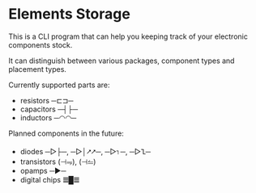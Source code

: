 # Elements Storage
This is a CLI program that can help you keeping track of your electronic components stock.

It can distinguish between various packages, component types and placement types.

Currently supported parts are:
- resistors ─⊏⊐─
- capacitors ─┤├─
- inductors ─◠◠─

Planned components in the future:
- diodes ─▷├─, ─▷│⭧⭧─, ─▷⌉─, ─▷𝈼─
- transistors (⊣⥭), (⊣⥪)
- opamps ─▶─
- digital chips 𝍤█𝍤
